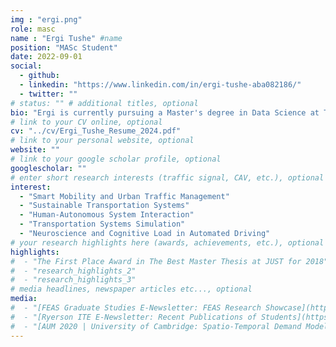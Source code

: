 ```yaml
---
img : "ergi.png"
role: masc
name : "Ergi Tushe" #name
position: "MASc Student" 
date: 2022-09-01
social: 
  - github:
  - linkedin: "https://www.linkedin.com/in/ergi-tushe-aba082186/"
  - twitter: ""
# status: "" # additional titles, optional
bio: "Ergi is currently pursuing a Master's degree in Data Science at Toronto Metropolitan University in Canada. She holds a Bachelor's of Science Degree from [Queen's University in Kingston](https://www.queensu.ca/), Ontario, where she graduated with Honours. Ergi's professional experience as an Investment Research Analyst at a Wealth Management firm, and as a Teaching Assistant at Toronto Metropolitan University, has equipped her with valuable skills in conducting in-depth research, data analysis, and performance evaluation. As a recipient of the [Mitacs Accelerate Internship](https://www.mitacs.ca/our-programs/accelerate-core-business/), Ergi will be writing her thesis under the supervision of Dr. Bilal Farooq."
# link to your CV online, optional
cv: "../cv/Ergi_Tushe_Resume_2024.pdf" 
# link to your personal website, optional
website: "" 
# link to your google scholar profile, optional
googlescholar: "" 
# enter short research interests (traffic signal, CAV, etc.), optional
interest: 
  - "Smart Mobility and Urban Traffic Management"
  - "Sustainable Transportation Systems"
  - "Human-Autonomous System Interaction"
  - "Transportation Systems Simulation"
  - "Neuroscience and Cognitive Load in Automated Driving"
# your research highlights here (awards, achievements, etc.), optional
highlights: 
#  - "The First Place Award in The Best Master Thesis at JUST for 2018"
#  - "research_highlights_2"
#  - "research_highlights_3" 
# media headlines, newspaper articles etc..., optional
media: 
#  - "[FEAS Graduate Studies E-Newsletter: FEAS Research Showcase](https://mailchi.mp/087aae242858/feas-grad-enewsletter-free-yoga-event-contests-more?e=d7dd66fd13)"
#  - "[Ryerson ITE E-Newsletter: Recent Publications of Students](https://drive.google.com/drive/folders/14AawRmO4nz5UcOHxGyzcoQ0BoMTmicUa)"
#  - "[AUM 2020 | University of Cambridge: Spatio-Temporal Demand Modelling for On-Demand Transit Services](https://www.youtube.com/watch?v=Vd_H7G67r_I&t=2923s)"
---
```

